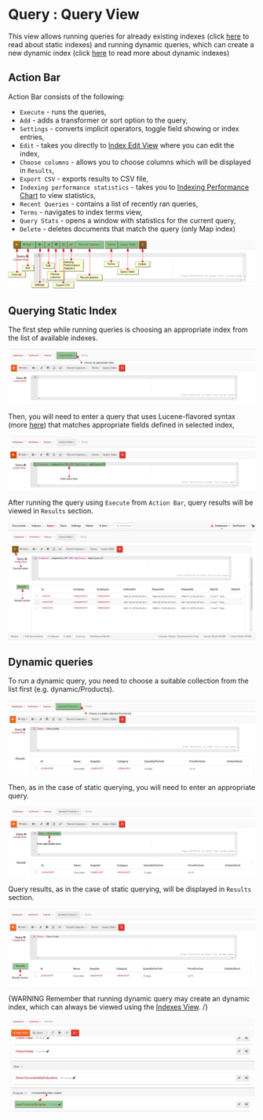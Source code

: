 # Query : Query View

This view allows running queries for already existing indexes (click [here]() to read about static indexes) and running dynamic queries, which can create a new dynamic index (click [here]() to read more about dynamic indexes)

## Action Bar

Action Bar consists of the following:

- `Execute` - runs the queries,
- `Add` - adds a transformer or sort option to the query,
- `Settings` - converts implicit operators, toggle field showing or index entries,
- `Edit` - takes you directly to [Index Edit View]() where you can edit the index,
- `Choose columns` - allows you to choose columns which will be displayed in `Results`,
- `Export CSV` - exports results to CSV file,
- `Indexing performance statistics` - takes you to [Indexing Performance Chart]() to view statistics,
- `Recent Queries` - contains a list of recently ran queries,
- `Terms` - navigates to index terms view,
- `Query Stats` - opens a window with statistics for the current query,
- `Delete` - deletes documents that match the query (only Map index)

![Figure 1. Studio. Query View.](images/query_view-1.png)

## Querying Static Index

The first step while running queries is choosing an appropriate index from the list of available indexes.

![Figure 2. Studio. Querying Static Index.](images/query_view-quering_static_index-2.png)

Then, you will need to enter a query that uses Lucene-flavored syntax (more [here](../../../indexes/querying/full-query-syntax)) that matches appropriate fields defined in selected index,

![Figure 3. Studio. Querying Static Index.](images/query_view-quering_static_index-3.png)

After running the query using `Execute` from `Action Bar`, query results will be viewed in `Results` section.

![Figure 4. Studio. Querying Static Index.](images/query_view-quering_static_index-4.png)

## Dynamic queries

To run a dynamic query, you need to choose a suitable collection from the list first (e.g. dynamic/Products).

![Figure 5. Studio. Dynamic queries.](images/query_view-dynamic_queries-5.png)

Then, as in the case of static querying, you will need to enter an appropriate query.

![Figure 6. Studio. Dynamic queries.](images/query_view-dynamic_queries-6.png)

Query results, as in the case of static querying, will be displayed in `Results` section.

![Figure 7. Studio. Dynamic queries.](images/query_view-dynamic_queries-7.png)

{WARNING Remember that running dynamic query may create an dynamic index, which can always be viewed using the [Indexes View](). /}

![Figure 8. Studio. Dynamic queries.](images/query_view-dynamic_queries-8.png)
